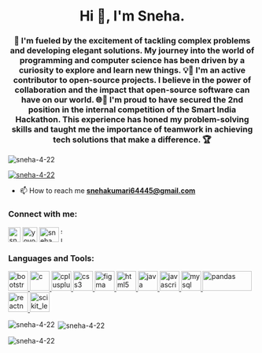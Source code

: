 <h1 align="center">Hi 👋, I'm Sneha.</h1>
<h3 align="center">🚀 I'm fueled by the excitement of tackling complex problems and developing elegant solutions. My journey into the world of programming and computer science has been driven by a curiosity to explore and learn new things. 💡🌟 I'm an active contributor to open-source projects. I believe in the power of collaboration and the impact that open-source software can have on our world. 🌐🥈 I'm proud to have secured the 2nd position in the internal competition of the Smart India Hackathon. This experience has honed my problem-solving skills and taught me the importance of teamwork in achieving tech solutions that make a difference. 🏆</h3>

<p align="left"> <img src="https://komarev.com/ghpvc/?username=sneha-4-22&label=Profile%20views&color=0e75b6&style=flat" alt="sneha-4-22" /> </p>

<p align="left"> <a href="https://github.com/ryo-ma/github-profile-trophy"><img src="https://github-profile-trophy.vercel.app/?username=sneha-4-22" alt="sneha-4-22" /></a> </p>

- 📫 How to reach me **snehakumari64445@gmail.com**

<h3 align="left">Connect with me:</h3>
<p align="left">
<a href="https://linkedin.com/in/sneha422" target="blank"><img align="center" src="https://upload.wikimedia.org/wikipedia/commons/thumb/c/ca/LinkedIn_logo_initials.png/600px-LinkedIn_logo_initials.png?20140125013055" alt="sneha422" height="30" width="25" /></a>
<a href="https://instagram.com/yoyo_4_22" target="blank"><img align="center" src="https://e7.pngegg.com/pngimages/704/270/png-clipart-social-media-instagram-login-graphy-ig-instagram-icon-rectangle-magenta.png" alt="yoyo_4_22" height="30" width="30" /></a>
<a href="https://www.codechef.com/users/sneha_4_22" target="blank"><img align="center" src="https://cdn.jsdelivr.net/npm/simple-icons@3.1.0/icons/codechef.svg" alt="sneha_4_22" height="30" width="40" /></a>
<a href="https://www.leetcode.com/sneha_4_22" target="blank"><img align="center" src="https://cdn.iconscout.com/icon/free/png-256/free-leetcode-3521542-2944960.png" alt="sneha_4_22" height="30" width="2" /></a>
</p>

<h3 align="left">Languages and Tools:</h3>
<p align="left"> <a href="https://getbootstrap.com" target="_blank" rel="noreferrer"> <img src="https://upload.wikimedia.org/wikipedia/commons/thumb/b/b2/Bootstrap_logo.svg/1280px-Bootstrap_logo.svg.png" alt="bootstrap" width="40" height="40"/> </a> <a href="https://www.cprogramming.com/" target="_blank" rel="noreferrer"> <img src="https://upload.wikimedia.org/wikipedia/commons/thumb/1/18/C_Programming_Language.svg/695px-C_Programming_Language.svg.png" alt="c" width="40" height="40"/> </a> <a href="https://www.w3schools.com/cpp/" target="_blank" rel="noreferrer"> <img src="https://upload.wikimedia.org/wikipedia/commons/thumb/1/18/ISO_C%2B%2B_Logo.svg/1822px-ISO_C%2B%2B_Logo.svg.png" alt="cplusplus" width="40" height="40"/> </a> <a href="https://www.w3schools.com/css/" target="_blank" rel="noreferrer"> <img src="https://upload.wikimedia.org/wikipedia/commons/thumb/d/d5/CSS3_logo_and_wordmark.svg/340px-CSS3_logo_and_wordmark.svg.png" alt="css3" width="40" height="40"/> </a> <a href="https://www.figma.com/" target="_blank" rel="noreferrer"> <img src="https://www.vectorlogo.zone/logos/figma/figma-icon.svg" alt="figma" width="40" height="40"/> </a> <a href="https://www.w3.org/html/" target="_blank" rel="noreferrer"> <img src="https://images.vexels.com/media/users/3/166383/isolated/preview/6024bc5746d7436c727825dc4fc23c22-html-programming-language-icon.png" alt="html5" width="40" height="40"/> </a> <a href="https://www.java.com" target="_blank" rel="noreferrer"> <img src="https://e1.pxfuel.com/desktop-wallpaper/830/954/desktop-wallpaper-47-java-computer-java-logo.jpg" alt="java" width="40" height="40"/> </a> <a href="https://www.freepnglogos.com/uploads/javascript-png/javascript-logo-transparent-logo-javascript-images-3.png" target="_blank" rel="noreferrer"> <img src="https://ellipsiseducation.com/wp-content/uploads/2023/03/javascript.png" alt="javascript" width="40" height="40"/> </a> <a href="https://www.mysql.com/" target="_blank" rel="noreferrer"> <img src="https://ih1.redbubble.net/image.4869144002.0955/bg,f8f8f8-flat,750x,075,f-pad,750x1000,f8f8f8.jpg" alt="mysql" width="40" height="40"/> </a> <a href="https://pandas.pydata.org/" target="_blank" rel="noreferrer"> <img src="https://i.redd.it/c6h7rok9c2v31.jpg" alt="pandas" width="100" height="40"/> </a> <a href="https://reactnative.dev/" target="_blank" rel="noreferrer"> <img src="https://reactnative.dev/img/header_logo.svg" alt="reactnative" width="40" height="40"/> </a> <a href="https://scikit-learn.org/" target="_blank" rel="noreferrer"> <img src="https://upload.wikimedia.org/wikipedia/commons/0/05/Scikit_learn_logo_small.svg" alt="scikit_learn" width="40" height="40"/> </a> </p>

<p><img align="left" src="https://github-readme-stats.vercel.app/api/top-langs?username=sneha-4-22&show_icons=true&locale=en&layout=compact" alt="sneha-4-22" /></p>

<p>&nbsp;<img align="center" src="https://github-readme-stats.vercel.app/api?username=sneha-4-22&show_icons=true&locale=en" alt="sneha-4-22" /></p>

<p><img align="center" src="https://github-readme-streak-stats.herokuapp.com/?user=sneha-4-22&" alt="sneha-4-22" /></p>
